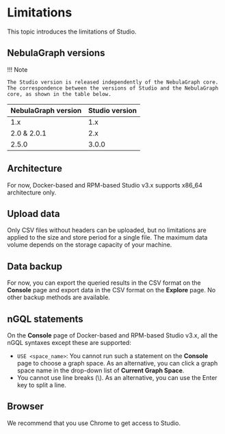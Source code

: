 # Limitations

This topic introduces the limitations of Studio.

## NebulaGraph versions

!!! Note

    The Studio version is released independently of the NebulaGraph core. The correspondence between the versions of Studio and the NebulaGraph core, as shown in the table below.

| NebulaGraph version | Studio version |
| --- | --- |
| 1.x | 1.x|
| 2.0 & 2.0.1 | 2.x |
| 2.5.0 | 3.0.0 |


## Architecture

For now, Docker-based and RPM-based Studio v3.x supports x86_64 architecture only.

## Upload data
<!--
During the public beta of NebulaGraph Cloud Service, Studio on Cloud has these limitations:

- Only CSV files without headers are supported, and only commas are separators separator.
- Each file of a maximum of 100 MB is supported.
- A total amount of a maximum of 1 GB is supported for each NebulaGraph instance.
- Each file is stored for only one calendar day.
-->
Only CSV files without headers can be uploaded, but no limitations are applied to the size and store period for a single file. The maximum data volume depends on the storage capacity of your machine.

## Data backup

For now, you can export the queried results in the CSV format on the **Console** page and export data in the CSV format on the **Explore** page. No other backup methods are available.

## nGQL statements

On the **Console** page of Docker-based and RPM-based Studio v3.x, all the nGQL syntaxes except these are supported:

- `USE <space_name>`: You cannot run such a statement on the **Console** page to choose a graph space. As an alternative, you can click a graph space name in the drop-down list of **Current Graph Space**.
- You cannot use line breaks (\\). As an alternative, you can use the Enter key to split a line.
<!--
For Studio on Cloud, besides the preceding syntax, you cannot run these account and role management statements on the Console page:

- `CREATE USER`
- `ALTER USER`
- `CHANGE PASSWORD`
- `DROP USER`
- `GRANT ROLE`
- `REVOKE ROLE`  

For more information about the preceding statements, see[NebulaGraph Database Manual](https://docs.nebula-graph.io/2.0.1/7.data-security/1.authentication/2.management-user/)
-->
## Browser

We recommend that you use Chrome to get access to Studio.
